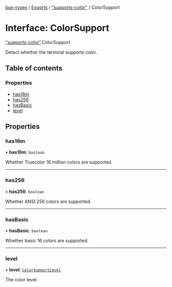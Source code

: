 [bun-types](https://oven-sh.github.io/bun-types/README.md) / [Exports](https://oven-sh.github.io/bun-types/modules.md) / ["supports-color"](https://oven-sh.github.io/bun-types/modules/supports_color_.md) / ColorSupport

# Interface: ColorSupport

["supports-color"](https://oven-sh.github.io/bun-types/modules/supports_color_.md).ColorSupport

Detect whether the terminal supports color.

## Table of contents

### Properties

- [has16m](https://oven-sh.github.io/bun-types/interfaces/supports_color_.ColorSupport.md#has16m)
- [has256](https://oven-sh.github.io/bun-types/interfaces/supports_color_.ColorSupport.md#has256)
- [hasBasic](https://oven-sh.github.io/bun-types/interfaces/supports_color_.ColorSupport.md#hasbasic)
- [level](https://oven-sh.github.io/bun-types/interfaces/supports_color_.ColorSupport.md#level)

## Properties

### has16m

• **has16m**: `boolean`

Whether Truecolor 16 million colors are supported.

___

### has256

• **has256**: `boolean`

Whether ANSI 256 colors are supported.

___

### hasBasic

• **hasBasic**: `boolean`

Whether basic 16 colors are supported.

___

### level

• **level**: [`ColorSupportLevel`](https://oven-sh.github.io/bun-types/modules/supports_color_.md#colorsupportlevel)

The color level.
